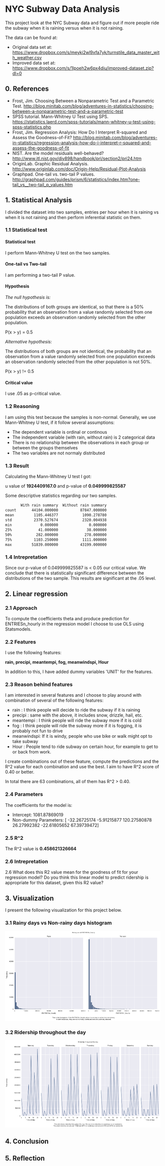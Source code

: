 # NYC Subway Data Analysis

This project look at the NYC Subway data and figure out if more people ride the subway when it is raining versus when it is not raining.

The data can be found at:

* Original data set at: <https://www.dropbox.com/s/meyki2wl9xfa7yk/turnstile_data_master_with_weather.csv>
* Improved data set at: <https://www.dropbox.com/s/1lpoeh2w6px4diu/improved-dataset.zip?dl=0>


## 0. References

* Frost, Jim. Choosing Between a Nonparametric Test and a Parametric Test. <http://blog.minitab.com/blog/adventures-in-statistics/choosing-between-a-nonparametric-test-and-a-parametric-test>
* SPSS tutorial. Mann-Whitney U Test using SPS. <https://statistics.laerd.com/spss-tutorials/mann-whitney-u-test-using-spss-statistics.php>
* Frost, Jim. Regression Analysis: How Do I Interpret R-squared and Assess the Goodness-of-Fit? <http://blog.minitab.com/blog/adventures-in-statistics/regression-analysis-how-do-i-interpret-r-squared-and-assess-the-goodness-of-fit>
* NIST. Are the model residuals well-behaved? <http://www.itl.nist.gov/div898/handbook/pri/section2/pri24.htm>
* OriginLab. Graphic Residual Analysis. <http://www.originlab.com/doc/Origin-Help/Residual-Plot-Analysis>
* Graphpad. One-tail vs. two-tail P values. <http://graphpad.com/guides/prism/6/statistics/index.htm?one-tail_vs__two-tail_p_values.htm>


## 1. Statistical Analysis

I divided the dataset into two samples, entries per hour when it is raining vs when it is not raining and then perform inferential statistic on them.

### 1.1 Statistical test

#### Statistical test

I perform Mann-Whitney U test on the two samples.

#### One-tail vs Two-tail

I am performing a two-tail P value.

#### Hypothesis

*The null hypothesis is:*

The distributions of both groups are identical, so that there is a 50% probability that an observation from a value randomly selected from one population exceeds an observation randomly selected from the other population.

P(x > y) = 0.5

*Alternative hypothesis:*

The distributions of both groups are not identical, the probability that an observation from a value randomly selected from one population exceeds an observation randomly selected from the other population is not 50%.

P(x > y) != 0.5 

#### Critical value

I use .05 as p-critical value.


### 1.2 Reasoning

I am using this test because the samples is non-normal. Generally, we use Mann-Whitney U test, if it follow several assumptions:

* The dependent variable is ordinal or continous
* The independent variable (with rain, without rain) is 2 categorical data
* There is no relationship between the observations in each group or between the groups themselves
* The two variables are not normaly distributed


### 1.3 Result

Calculating the Mann-Whitney U test I got:

u value of **1924409167.0** and p-value of  **0.049999825587**

Some descriptive statistics regarding our two samples.

           With rain summary  Without rain summary
    count       44104.000000          87847.000000
    mean         1105.446377           1090.278780
    std          2370.527674           2320.004938
    min             0.000000              0.000000
    25%            41.000000             38.000000
    50%           282.000000            278.000000
    75%          1103.250000           1111.000000
    max         51839.000000          43199.000000
    
### 1.4 Intrepretation

Since our p-value of 0.049999825587 is < 0.05 our critical value.
We conclude that there is statistically significant difference between the distributions of the two sample. This results are significant at the .05 level.


## 2. Linear regression

### 2.1 Approach
To compute the coefficients theta and produce prediction for ENTRIESn_hourly in the regression model I choose to use OLS using Statsmodels.

### 2.2 Features
I use the following features:

**rain, precipi, meantempi, fog, meanwindspi, Hour**

In addition to this, I have added dummy variables 'UNIT' for the features.

### 2.3 Reason behind features

I am interested in several features and I choose to play around with combination of several of the following features:

* rain : I think people will decide to ride the subway if it is raining
* precipi : same with the above, it includes snow, drizzle, hail, etc.
* meantempi : I think people will ride the subway more if it is cold
* fog : I think people will ride the subway more if it is fogging, it is probably not fun to drive
* meanwindspi: If it is windy, people who use bike or walk might opt to take subway
* Hour : People tend to ride subway on certain hour, for example to get to or back from work.

I create combinations out of these feature, compute the predictions and the R^2 value for each combination and use the best. I aim to have R^2 score of 0.40 or better. 

In total there are 63 combinations, all of them has R^2 > 0.40.

### 2.4 Parameters

The coefficients for the model is:
 
* Intercept: 1081.87869019
* Non-dummy Parameters: [ -32.26725174   -5.91215877  120.27580878   26.27992382  -22.61805652
   67.39739472]


### 2.5 R^2

The R^2 value is **0.458621326664**

### 2.6 Intrepretation

2.6 What does this R2 value mean for the goodness of fit for your regression model? Do you think this linear model to predict ridership is appropriate for this dataset, given this R2  value?

## 3. Visualization

I present the following visualization for this project below.

### 3.1 Rainy days vs Non-rainy days histogram

![png](img/rainy_vs_non_rainy.png)

### 3.2 Ridership throughout the day

![png](img/ridership_throughout_day.png)


## 4. Conclusion

## 5. Reflection
